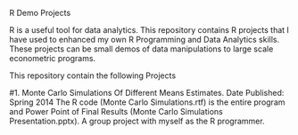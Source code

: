 R Demo Projects
 
R is a useful tool for data analytics.  This repository contains R projects that I have used to enhanced my own R Programming and Data Analytics skills.  These projects can be small demos of data manipulations to large scale econometric programs.  
 
This repository contain the following Projects 

  #1. Monte Carlo Simulations Of Different Means Estimates. Date Published: Spring 2014
The R code (Monte Carlo Simulations.rtf) is the entire program and Power Point of Final Results (Monte Carlo Simulations            Presentation.pptx). A group project with myself as the R programmer. 
